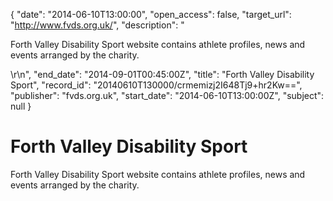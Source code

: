 {
  "date": "2014-06-10T13:00:00", 
  "open_access": false, 
  "target_url": "http://www.fvds.org.uk/", 
  "description": "<p>Forth Valley Disability Sport website contains athlete profiles, news and events arranged by the charity.</p>\r\n", 
  "end_date": "2014-09-01T00:45:00Z", 
  "title": "Forth Valley Disability Sport", 
  "record_id": "20140610T130000/crmemizj2I648Tj9+hr2Kw==", 
  "publisher": "fvds.org.uk", 
  "start_date": "2014-06-10T13:00:00Z", 
  "subject": null
}

# Forth Valley Disability Sport

<p>Forth Valley Disability Sport website contains athlete profiles, news and events arranged by the charity.</p>
